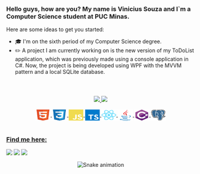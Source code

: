 ### Hello guys, how are you? My name is Vinicius Souza and I\`m a Computer Science student at PUC Minas.

Here are some ideas to get you started:

- 🎓 I\'m on the sixth period of my Computer Science degree.
- ✏️ A project I am currently working on is the new version of my ToDoList application, which was previously made using a console application in C#. Now, the project is being developed using WPF with the MVVM pattern and a local SQLite database.

#

<br>

<div align="center">
  <a href="https://github.com/vfsouza">
  <img height="180em" src="https://github-readme-stats.vercel.app/api?username=vfsouza&show_icons=true&theme=dracula&include_all_commits=true&count_private=true&hide_border=true"/>
  <img height="180em" src="https://github-readme-stats.vercel.app/api/top-langs/?username=vfsouza&layout=compact&langs_count=7&theme=dracula&hide_border=true&"/>
</div>
  
<div align="center"><br>
  <img align="center" alt="html" height="30" width="40" src="https://raw.githubusercontent.com/devicons/devicon/master/icons/html5/html5-original.svg">
  <img align="center" alt="css" height="30" width="40" src="https://raw.githubusercontent.com/devicons/devicon/master/icons/css3/css3-original.svg">
  <img align="center" alt="javascript" height="30" width="40" src="https://raw.githubusercontent.com/devicons/devicon/master/icons/javascript/javascript-plain.svg">
  <img align="center" alt="typescript" height="30" width="40" src="https://raw.githubusercontent.com/devicons/devicon/master/icons/typescript/typescript-plain.svg">
  <img align="center" alt="react" height="30" width="40" src="https://raw.githubusercontent.com/devicons/devicon/master/icons/react/react-original.svg">
  <img align="center" alt="java" height="30" width="40" src="https://raw.githubusercontent.com/devicons/devicon/master/icons/java/java-original.svg">
  <img align="center" alt="csharp" height="30" width="40" src="https://raw.githubusercontent.com/devicons/devicon/master/icons/csharp/csharp-original.svg">
  <img align="center" alt="java" height="30" width="40" src="https://raw.githubusercontent.com/devicons/devicon/master/icons/postgresql/postgresql-original.svg">
</div>
  
#

### Find me here:
<div> 
  <a href="https://www.instagram.com/vinicius.fsouza/" target="_blank"><img src="https://img.shields.io/badge/-Instagram-%23E4405F?style=for-the-badge&logo=instagram&logoColor=white" target="_blank"></a>
  <a href="https://www.linkedin.com/in/vinicius-ferreira-de-souza-973b66209/" target="_blank"><img src="https://img.shields.io/badge/-LinkedIn-%230077B5?style=for-the-badge&logo=linkedin&logoColor=white" target="_blank"></a>
  <a href = "mailto:vifsouzaa@gmail.com"><img src="https://img.shields.io/badge/-Gmail-%23333?style=for-the-badge&logo=gmail&logoColor=white" target="_blank"></a> 
  <div align="center" >
    
  ![Snake animation](https://github.com/vfsouza/vfsouza/blob/output/github-contribution-grid-snake.svg)
    
  </div>
</div>

